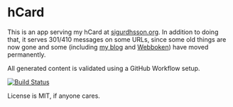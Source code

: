 # hCard

This is an app serving my hCard at [sigurdhsson.org](http://sigurdhsson.org).
In addition to doing that, it serves 301/410 messages on some URLs, since some old things are now gone and some (including [my blog](http://blog.sigurdhsson.org) and [Webboken](http://webboken.github.io)) have moved permanently.

All generated content is validated using a GitHub Workflow setup.

[![Build Status](https://github.com/urdh/hcard/workflows/DCheck%20for%20broken%20links/badge.svg)](https://github.com/urdh/hcard/actions)

License is MIT, if anyone cares.
